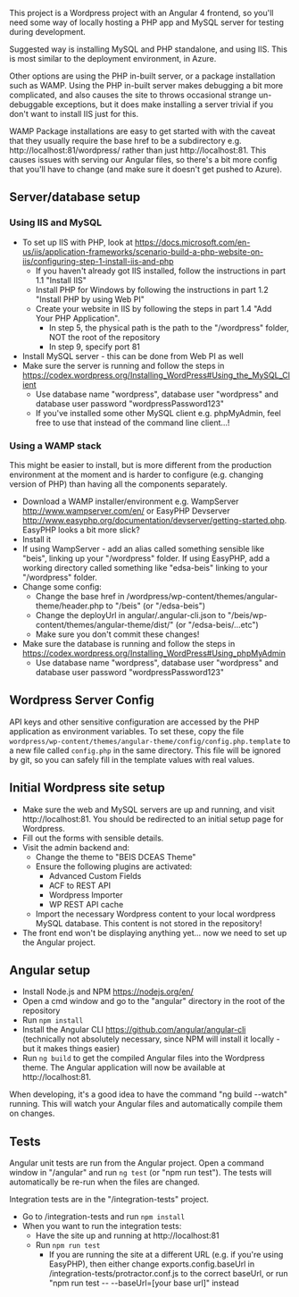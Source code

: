 This project is a Wordpress project with an Angular 4 frontend, so you'll need some way of locally hosting a PHP app and MySQL server for testing during development.

Suggested way is installing MySQL and PHP standalone, and using IIS. This is most similar to the deployment environment, in Azure.

Other options are using the PHP in-built server, or a package installation such as WAMP. Using the PHP in-built server makes debugging a bit more complicated, and also causes the site to throws occasional strange un-debuggable exceptions, but it does make installing a server trivial if you don't want to install IIS just for this. 

WAMP Package installations are easy to get started with with the caveat that they usually require the base href to be a subdirectory e.g. http://localhost:81/wordpress/ rather than just http://localhost:81. This causes issues with serving our Angular files, so there's a bit more config that you'll have to change (and make sure it doesn't get pushed to Azure).


## Server/database setup

### Using IIS and MySQL
* To set up IIS with PHP, look at https://docs.microsoft.com/en-us/iis/application-frameworks/scenario-build-a-php-website-on-iis/configuring-step-1-install-iis-and-php
  * If you haven't already got IIS installed, follow the instructions in part 1.1 "Install IIS"
  * Install PHP for Windows by following the instructions in part 1.2 "Install PHP by using Web PI"
  * Create your website in IIS by following the steps in part 1.4 "Add Your PHP Application".
    * In step 5, the physical path is the path to the "/wordpress" folder, NOT the root of the repository
    * In step 9, specify port 81
* Install MySQL server - this can be done from Web PI as well
* Make sure the server is running and follow the steps in https://codex.wordpress.org/Installing_WordPress#Using_the_MySQL_Client
  * Use database name "wordpress", database user "wordpress" and database user password "wordpressPassword123"
  * If you've installed some other MySQL client e.g. phpMyAdmin, feel free to use that instead of the command line client...!

### Using a WAMP stack
This might be easier to install, but is more different from the production environment at the moment and is harder to configure (e.g. changing version of PHP) than having all the components separately.

* Download a WAMP installer/environment e.g. WampServer http://www.wampserver.com/en/ or EasyPHP Devserver http://www.easyphp.org/documentation/devserver/getting-started.php. EasyPHP looks a bit more slick?
* Install it
* If using WampServer - add an alias called something sensible like "beis", linking up your "/wordpress" folder. If using EasyPHP, add a working directory called something like "edsa-beis" linking to your "/wordpress" folder.
* Change some config:
  * Change the base href in /wordpress/wp-content/themes/angular-theme/header.php to "/beis" (or "/edsa-beis")
  * Change the deployUrl in angular/.angular-cli.json to "/beis/wp-content/themes/angular-theme/dist/" (or "/edsa-beis/...etc")
  * Make sure you don't commit these changes!
* Make sure the database is running and follow the steps in https://codex.wordpress.org/Installing_WordPress#Using_phpMyAdmin
  * Use database name "wordpress", database user "wordpress" and database user password "wordpressPassword123"

## Wordpress Server Config
API keys and other sensitive configuration are accessed by the PHP application as environment variables. To set these, copy the file
`wordpress/wp-content/themes/angular-theme/config/config.php.template` to a new file called `config.php` in the same directory. This file
 will be ignored by git, so you can safely fill in the template values with real values.

## Initial Wordpress site setup

* Make sure the web and MySQL servers are up and running, and visit http://localhost:81. You should be redirected to an initial setup page for Wordpress.
* Fill out the forms with sensible details.
* Visit the admin backend and:
  * Change the theme to "BEIS DCEAS Theme"
  * Ensure the following plugins are activated:
    * Advanced Custom Fields
    * ACF to REST API
    * Wordpress Importer
    * WP REST API cache
  * Import the necessary Wordpress content to your local wordpress MySQL database. This content is not stored in the repository!
* The front end won't be displaying anything yet... now we need to set up the Angular project.

## Angular setup

* Install Node.js and NPM https://nodejs.org/en/
* Open a cmd window and go to the "angular" directory in the root of the repository
* Run `npm install`
* Install the Angular CLI https://github.com/angular/angular-cli (technically not absolutely necessary, since NPM will install it locally - but it makes things easier)
* Run `ng build` to get the compiled Angular files into the Wordpress theme. The Angular application will now be available at http://localhost:81. 

When developing, it's a good idea to have the command "ng build --watch" running. This will watch your Angular files and automatically compile them on changes.

## Tests

Angular unit tests are run from the Angular project. Open a command window in "/angular" and run `ng test` (or "npm run test"). The tests will automatically be re-run when the files are changed.

Integration tests are in the "/integration-tests" project.

* Go to /integration-tests and run `npm install`
* When you want to run the integration tests:
  * Have the site up and running at http://localhost:81
  * Run `npm run test`
    * If you are running the site at a different URL (e.g. if you're using EasyPHP), then either change exports.config.baseUrl in /integration-tests/protractor.conf.js to the correct baseUrl, or run "npm run test -- --baseUrl=[your base url]" instead